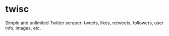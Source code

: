 # twisc
Simple and unlimited Twitter scraper: tweets, likes, retweets, followers, user info, images, etc.
